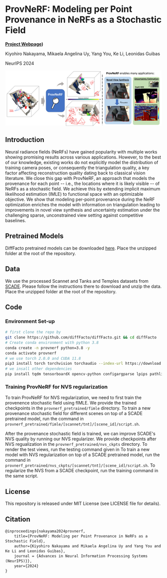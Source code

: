# ProvNeRF: Modeling per Point Provenance in NeRFs as a Stochastic Field
**[Project Webpage]([https://provnerf.github.io/))** 

Kiyohiro Nakayama, Mikaela Angelina Uy, Yang You, Ke Li, Leonidas Guibas

NeurIPS 2024

![Alt text](assets/teaser.jpg)

## Introduction
Neural radiance fields (NeRFs) have gained popularity with multiple works showing promising results across various applications. However, to the best of our knowledge, existing works do not explicitly model the distribution of training camera poses, or consequently the triangulation quality, a key factor affecting reconstruction quality dating back to classical vision literature. We close this gap with ProvNeRF, an approach that models the provenance for each point -- i.e., the locations where it is likely visible -- of NeRFs as a stochastic field. We achieve this by extending implicit maximum likelihood estimation (IMLE) to functional space with an optimizable objective. We show that modeling per-point provenance during the NeRF optimization enriches the model with information on triangulation leading to improvements in novel view synthesis and uncertainty estimation under the challenging sparse, unconstrained view setting against competitive baselines.


## Pretrained Models
DiffFacto pretrained models can be downloaded [here](http://download.cs.stanford.edu/orion/ProvNeRF/provnerf_pretrained.zip). Place the unzipped folder at the root of the repository.
## Data
We use the processed Scannet and Tanks and Temples datasets from [SCADE](http://download.cs.stanford.edu/orion/scade/datasets.zip). Please follow the instructions there to download and unzip the data. Place the unzipped folder at the root of the repository.
## Code

### Environment Set-up
```bash
# first clone the repo by 
git clone https://github.com/diffFacto/diffFacto.git && cd diffFacto
# Create conda environment with python 3.8
conda create -n provnerf python=3.8 -y
conda activate provnerf
# we use torch 2.0.0 and CUDA 11.8
pip3 install torch torchvision torchaudio --index-url https://download.pytorch.org/whl/cu118
# we insall other dependencies
pip install tqdm tensorboardX opencv-python configargparse lpips pathlib tensorboard scikit-image 
```
### Training ProvNeRF for NVS regularization
To train ProvNeRF for NVS regularization, we need to first train the provenence stochastic field using fIMLE. We provide the trained checkpoints in the `provnerf_pretrained/fimle` directory. To train a new provenance stochastic field for different scenes on top of a SCADE pretrained model, run the command in `provnerf_pretrained/fimle/[scannet/tnt]/[scene_id]/script.sh`.

After the provenance stochastic field is trained, we can improve SCADE's NVS quality by running our NVS regularizer. We provide checkpoints after NVS regualization in the `provnerf_pretrained/nvs_ckpts` directory. To render the test views, run the testing command given in To train a new model with NVS regularization on top of a SCADE pretrained model, run the command in `provnerf_pretrained/nvs_ckpts/[scannet/tnt]/[scene_id]/script.sh`. To regularize the NVS from a SCADE checkpoint, run the training command in the same script.


## License
This repository is released under MIT License (see LICENSE file for details).

## Citation
```
@inproceedings{nakayama2024provnerf,
    title={ProvNeRF: Modeling per Point Provenance in NeRFs as a Stochastic Field}, 
    author={Kiyohiro Nakayama and Mikaela Angelina Uy and Yang You and Ke Li and Leonidas Guibas},
    journal = {Advances in Neural Information Processing Systems (NeurIPS)}},
    year={2024}
}
```